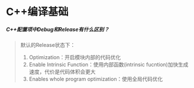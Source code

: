# C++编译基础

##### C++配置项中Debug和Release有什么区别？

> 默认的Release状态下：
> 1. Optimization：开启模块内部的代码优化
> 2. Enable Intrinsic Function：使用内部函数(intrinsic fucntion)加快生成速度，代价是代码体积会更大
> 3. Enables whole program optimization：使用全局代码优化



